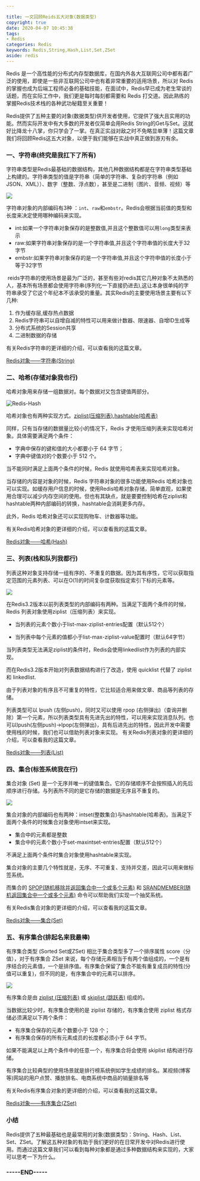 ```yaml
---

title: 一文回顾Reids五大对象(数据类型)
copyright: true
date: 2020-04-07 10:45:38
tags: 
- Redis
categories: Redis
keywords: Redis,String,Hash,List,Set,ZSet
aside: redis
---
```

Redis 是一个高性能的分布式内存型数据库，在国内外各大互联网公司中都有着广泛的使用，即使是一些非互联网公司中也有着非常重要的适用场景，所以对 Redis 的掌握也成为后端工程师必备的基础技能，在面试中，Redis早已成为老生常谈的话题，而在实际工作中，我们更是每时每刻都需要和 Redis 打交道。因此熟练的掌握Redis技术栈的各种武功秘籍至关重要！

<!--more-->

Redis提供了五种主要的对象(数据类型)供开发者使用，它提供了强大且实用的功能。然而实际开发中有大多数的开发者仅简单会用Redis String的Get与Set。这就好比降龙十八掌，你只学会了一掌。在真正实战对敌之时不免略显单薄！这篇文章我们将回顾Redis这五大对象，以便于我们能够在实战中真正做到游刃有余。

### 一、字符串(终究是我扛下了所有)

字符串类型是Redis最基础的数据结构，其他几种数据结构都是在字符串类型基础上构建的。字符串类型的值是字符串（简单的字符串、复杂的字符串（例如JSON、XML））、数字（整数、浮点数），甚至是二进制（图片、音频、视频）等

![](https://hunter-image.oss-cn-beijing.aliyuncs.com/redis/%E5%AF%B9%E8%B1%A1%E7%AF%87/%E5%AD%97%E7%AC%A6%E4%B8%B2/Redis%E5%AD%97%E7%AC%A6%E4%B8%B2.png)

字符串对象的内部编码有3种 ：`int`、`raw`和`embstr`。Redis会根据当前值的类型和长度来决定使用哪种编码来实现。

* int:如果一个字符串对象保存的是整数值,并且这个整数值可以用`long`类型来表示
* raw:如果字符串对象保存的是一个字符串值,并且这个字符串值的长度大于32字节
* embstr:如果字符串对象保存的是一个字符串值,并且这个字符申值的长度小于等于32字节

&nbsp;reids字符串的使用场景是最为广泛的，甚至有些对redis其它几种对象不太熟悉的人，基本所有场景都会使用字符串(序列化一下直接扔进去),这让本身很单纯的字符串承受了它这个年纪本不该承受的重量。其实Redis的主要使用场景主要有以下几种:

1. 作为缓存层,缓存热点数据
2. Redis字符串可以自增自减的特性可以用来做计数器、限速器、自增ID生成等
3. 分布式系统的Session共享
4. 二进制数据的存储

有关Redis字符串的更详细的介绍，可以查看我的这篇文章。

[Redis对象——字符串(String)](https://blog.laoyu.site/2019/redis/Redis%E5%AF%B9%E8%B1%A1%E2%80%94%E2%80%94%E5%AD%97%E7%AC%A6%E4%B8%B2(String)/)

### 二、哈希(存储对象我也行)

哈希对象用来存储一组数据对。每个数据对又包含键值两部分。

![Redis-Hash](https://hunter-image.oss-cn-beijing.aliyuncs.com/redis/%E5%AF%B9%E8%B1%A1%E7%AF%87/%E5%93%88%E5%B8%8C/Redis-Hash.png)

哈希对象也有两种实现方式。[ziplist(压缩列表)](http://blog.laoyu.site/2019/redis/Redis%E6%95%B0%E6%8D%AE%E7%BB%93%E6%9E%84%E2%80%94%E2%80%94%E5%8E%8B%E7%BC%A9%E5%88%97%E8%A1%A8/),[hashtable(哈希表)](http://blog.laoyu.site/2018/redis/Redis%E6%95%B0%E6%8D%AE%E7%BB%93%E6%9E%84%E2%80%94%E2%80%94%E5%AD%97%E5%85%B8/)

同样，只有当存储的数据量比较小的情况下，Redis 才使用压缩列表来实现哈希对象。具体需要满足两个条件：

* 字典中保存的键和值的大小都要小于 64 字节；
* 字典中键值对的个数要小于 512 个。

当不能同时满足上面两个条件的时候，Redis 就使用哈希表来实现哈希对象。

当存储的内容是对象的时候，Redis 字符串对象的很多功能使用Redis 哈希对象也可以实现。如缓存用户信息的时候，使用Redis哈希对象存储，简单直观，如果使用合理可以减少内存空间的使用。但也有其缺点，就是要要控制哈希在ziplist和hashtable两种内部编码的转换，hashtable会消耗更多内存。

此外，Redis 哈希对象还可以实现购物车、计数器等功能。

有关Redis哈希对象的更详细的介绍，可以查看我的这篇文章。

[Redis对象——哈希(Hash)](https://blog.laoyu.site/2020/redis/Redis%E5%AF%B9%E8%B1%A1%E2%80%94%E2%80%94%E5%93%88%E5%B8%8C(Hash)/)

### 三、列表(栈和队列我都行)

列表这种对象支持存储一组有序的、不重复的数据。因为其有序性，它可以获取指定范围的元素列表、可以在O(1)的时间复杂度获取指定索引下标的元素等。

![](https://hunter-image.oss-cn-beijing.aliyuncs.com/redis/%E5%AF%B9%E8%B1%A1%E7%AF%87/%E5%88%97%E8%A1%A8/Redis%20List.png)

在Redis3.2版本以前列表类型的内部编码有两种。当满足下面两个条件的时候，Redis 列表对象使用ziplist（压缩列表）来实现。

* 当列表的元素个数小于list-max-ziplist-entries配置（默认512个）

* 当列表中每个元素的值都小于list-max-ziplist-value配置时（默认64字节）

当列表类型无法满足ziplist的条件时，Redis会使用linkedlist作为列表的内部实现。

而在Redis3.2版本开始对列表数据结构进行了改造，使用 quicklist 代替了 ziplist 和 linkedlist.

由于列表对象的有序且不可重复的特性，它比较适合用来做文章、商品等列表的存储。

列表类型可以 lpush (左侧push)，同时又可以使用 rpop (右侧弹出)（查询并删除）第一个元素，所以列表类型具有先进先出的特性，可以用来实现消息队列。也可以lpush(左侧push)->lpop(左侧弹出)，具有后进先出的特性，因此开发中需要使用栈的时候，我们也可以借助列表对象来实现。
有关Redis列表对象的更详细的介绍，可以查看我的这篇文章。

[Redis对象——列表(List)](https://blog.laoyu.site/2020/redis/Redis%E5%AF%B9%E8%B1%A1%E2%80%94%E2%80%94%E5%88%97%E8%A1%A8(List)/)
### 四、集合(标签系统我在行)

集合对象 (Set) 是一个无序并唯一的键值集合。它的存储顺序不会按照插入的先后顺序进行存储。与列表所不同的是它存储的数据是无序且不重复的。

![](https://hunter-image.oss-cn-beijing.aliyuncs.com/redis/%E5%AF%B9%E8%B1%A1%E7%AF%87/%E9%9B%86%E5%90%88/%E9%9B%86%E5%90%88.png)

集合对象的内部编码也有两种：intset(整数集合)与hashtable(哈希表)。当满足下面两个条件的时候集合对象使用intset来实现。

* 集合中的元素都是整数
* 集合中的元素个数小于set-maxintset-entries配置（默认512个）

不满足上面两个条件时集合对象使用hashtable来实现。

集合对象的主要几个特性就是，无序、不可重复、支持并交差，因此可以用来做标签系统。

而集合的 [SPOP(随机移除并返回集合中一个或多个元素)](https://blog.laoyu.site/2020/redis_command/set/spop/) 和 [SRANDMEMBER(随机返回集合中一个或多个元素)](https://blog.laoyu.site/2020/redis_command/set/srandmember/) 命令可以帮助我们实现一个抽奖系统。

有关Redis集合对象的更详细的介绍，可以查看我的这篇文章。

[Redis对象——集合(Set)](https://blog.laoyu.site/2020/redis/Redis%E5%AF%B9%E8%B1%A1%E2%80%94%E2%80%94%E9%9B%86%E5%90%88(Set)/)

### 五、有序集合(排起名来我最棒)

有序集合类型 (Sorted Set或ZSet) 相比于集合类型多了一个排序属性 score（分值），对于有序集合 ZSet 来说，每个存储元素相当于有两个值组成的，一个是有序结合的元素值，一个是排序值。有序集合保留了集合不能有重复成员的特性(分值可以重复)，但不同的是，有序集合中的元素可以排序。

![](https://hunter-image.oss-cn-beijing.aliyuncs.com/redis/%E5%AF%B9%E8%B1%A1%E7%AF%87/%E6%9C%89%E5%BA%8F%E9%9B%86%E5%90%88/%E6%9C%89%E5%BA%8F%E9%9B%86%E5%90%88.png)

有序集合是由 [ziplist (压缩列表)](http://blog.laoyu.site/2019/redis/Redis%E6%95%B0%E6%8D%AE%E7%BB%93%E6%9E%84%E2%80%94%E2%80%94%E5%8E%8B%E7%BC%A9%E5%88%97%E8%A1%A8/) 或 [skiplist (跳跃表)](https://blog.laoyu.site/2019/redis/Redi%E6%95%B0%E6%8D%AE%E7%BB%93%E6%9E%84%E2%80%94%E2%80%94%E8%B7%B3%E8%B7%83%E8%A1%A8/) 组成的。

当数据比较少时，有序集合使用的是 ziplist 存储的，有序集合使用 ziplist 格式存储必须满足以下两个条件：

- 有序集合保存的元素个数要小于 128 个；
- 有序集合保存的所有元素成员的长度都必须小于 64 字节。

如果不能满足以上两个条件中的任意一个，有序集合将会使用 skiplist 结构进行存储。

有序集合比较典型的使用场景就是排行榜系统例如学生成绩的排名。某视频(博客等)网站的用户点赞、播放排名、电商系统中商品的销量排名等

有关Redis有序集合对象的更详细的介绍，可以查看我的这篇文章。

[Redis对象——有序集合(ZSet)](https://blog.laoyu.site/2020/redis/Redis%E5%AF%B9%E8%B1%A1%E2%80%94%E2%80%94%E6%9C%89%E5%BA%8F%E9%9B%86%E5%90%88(ZSet)/)

### 小结

Redis提供了五种最基础也是最常用的对象(数据类型)：String、Hash、List、Set、ZSet。了解这五种对象的有助于我们更好的在日常开发中对Redis进行使用。而通过这篇文章我们可以看到每种对象都是通过多种数据结构来实现的，大家可以思考一下为什么。

### -----END-----

